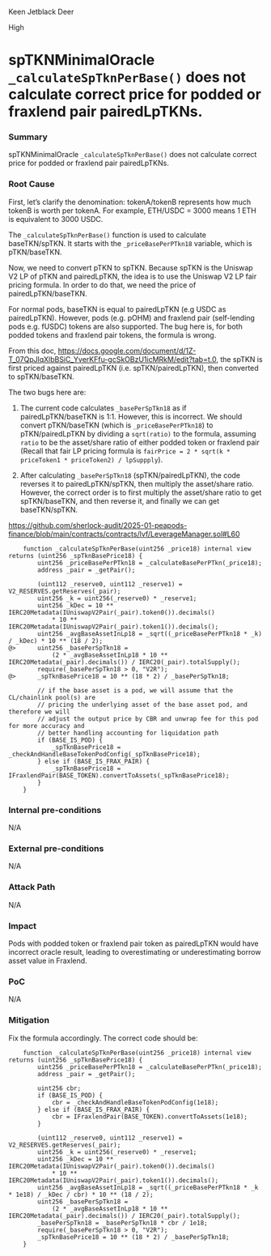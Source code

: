 Keen Jetblack Deer

High

# spTKNMinimalOracle `_calculateSpTknPerBase()` does not calculate correct price for podded or fraxlend pair pairedLpTKNs.


### Summary

spTKNMinimalOracle `_calculateSpTknPerBase()` does not calculate correct price for podded or fraxlend pair pairedLpTKNs.

### Root Cause

First, let’s clarify the denomination: tokenA/tokenB represents how much tokenB is worth per tokenA. For example, ETH/USDC = 3000 means 1 ETH is equivalent to 3000 USDC.

The `_calculateSpTknPerBase()` function is used to calculate baseTKN/spTKN. It starts with the `_priceBasePerPTkn18` variable, which is pTKN/baseTKN.

Now, we need to convert pTKN to spTKN. Because spTKN is the Uniswap V2 LP of pTKN and pairedLpTKN, the idea is to use the Uniswap V2 LP fair pricing formula. In order to do that, we need the price of pairedLpTKN/baseTKN.

For normal pods, baseTKN is equal to pairedLpTKN (e.g USDC as pairedLpTKN). However, pods (e.g. pOHM) and fraxlend pair (self-lending pods e.g. fUSDC) tokens are also supported. The bug here is, for both podded tokens and fraxlend pair tokens, the formula is wrong.

From this doc, https://docs.google.com/document/d/1Z-T_07QpJlqXlbBSiC_YverKFfu-gcSkOBzU1icMRkM/edit?tab=t.0, the spTKN is first priced against pairedLpTKN (i.e. spTKN/pairedLpTKN), then converted to spTKN/baseTKN.

The two bugs here are:

1. The current code calculates `_basePerSpTkn18` as if pairedLpTKN/baseTKN is 1:1. However, this is incorrect. We should convert pTKN/baseTKN (which is `_priceBasePerPTkn18`) to pTKN/pairedLpTKN by dividing a `sqrt(ratio)` to the formula, assuming `ratio` to be the asset/share ratio of either podded token or fraxlend pair (Recall that fair LP pricing formula is `fairPrice = 2 * sqrt(k * priceToken1 * priceToken2) / lpSuppply`).

2. After calculating `_basePerSpTkn18` (spTKN/pairedLpTKN), the code reverses it to pairedLpTKN/spTKN, then multiply the asset/share ratio. However, the correct order is to first multiply the asset/share ratio to get spTKN/baseTKN, and then reverse it, and finally we can get baseTKN/spTKN.

https://github.com/sherlock-audit/2025-01-peapods-finance/blob/main/contracts/contracts/lvf/LeverageManager.sol#L60

```solidity
    function _calculateSpTknPerBase(uint256 _price18) internal view returns (uint256 _spTknBasePrice18) {
        uint256 _priceBasePerPTkn18 = _calculateBasePerPTkn(_price18);
        address _pair = _getPair();

        (uint112 _reserve0, uint112 _reserve1) = V2_RESERVES.getReserves(_pair);
        uint256 _k = uint256(_reserve0) * _reserve1;
        uint256 _kDec = 10 ** IERC20Metadata(IUniswapV2Pair(_pair).token0()).decimals()
            * 10 ** IERC20Metadata(IUniswapV2Pair(_pair).token1()).decimals();
        uint256 _avgBaseAssetInLp18 = _sqrt((_priceBasePerPTkn18 * _k) / _kDec) * 10 ** (18 / 2);
@>      uint256 _basePerSpTkn18 =
            (2 * _avgBaseAssetInLp18 * 10 ** IERC20Metadata(_pair).decimals()) / IERC20(_pair).totalSupply();
        require(_basePerSpTkn18 > 0, "V2R");
@>      _spTknBasePrice18 = 10 ** (18 * 2) / _basePerSpTkn18;

        // if the base asset is a pod, we will assume that the CL/chainlink pool(s) are
        // pricing the underlying asset of the base asset pod, and therefore we will
        // adjust the output price by CBR and unwrap fee for this pod for more accuracy and
        // better handling accounting for liquidation path
        if (BASE_IS_POD) {
            _spTknBasePrice18 = _checkAndHandleBaseTokenPodConfig(_spTknBasePrice18);
        } else if (BASE_IS_FRAX_PAIR) {
            _spTknBasePrice18 = IFraxlendPair(BASE_TOKEN).convertToAssets(_spTknBasePrice18);
        }
    }
```

### Internal pre-conditions

N/A

### External pre-conditions

N/A

### Attack Path

N/A

### Impact

Pods with podded token or fraxlend pair token as pairedLpTKN would have incorrect oracle result, leading to overestimating or underestimating borrow asset value in Fraxlend.

### PoC

N/A

### Mitigation

Fix the formula accordingly. The correct code should be:

```solidity
    function _calculateSpTknPerBase(uint256 _price18) internal view returns (uint256 _spTknBasePrice18) {
        uint256 _priceBasePerPTkn18 = _calculateBasePerPTkn(_price18);
        address _pair = _getPair();

        uint256 cbr;
        if (BASE_IS_POD) {
            cbr = _checkAndHandleBaseTokenPodConfig(1e18);
        } else if (BASE_IS_FRAX_PAIR) {
            cbr = IFraxlendPair(BASE_TOKEN).convertToAssets(1e18);
        }

        (uint112 _reserve0, uint112 _reserve1) = V2_RESERVES.getReserves(_pair);
        uint256 _k = uint256(_reserve0) * _reserve1;
        uint256 _kDec = 10 ** IERC20Metadata(IUniswapV2Pair(_pair).token0()).decimals()
            * 10 ** IERC20Metadata(IUniswapV2Pair(_pair).token1()).decimals();
        uint256 _avgBaseAssetInLp18 = _sqrt((_priceBasePerPTkn18 * _k * 1e18) / _kDec / cbr) * 10 ** (18 / 2);
        uint256 _basePerSpTkn18 =
            (2 * _avgBaseAssetInLp18 * 10 ** IERC20Metadata(_pair).decimals()) / IERC20(_pair).totalSupply();
        _basePerSpTkn18 = _basePerSpTkn18 * cbr / 1e18;
        require(_basePerSpTkn18 > 0, "V2R");
        _spTknBasePrice18 = 10 ** (18 * 2) / _basePerSpTkn18;
    }
```